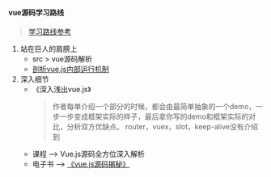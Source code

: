 #### vue源码学习路线

> [学习路线参考](https://juejin.cn/post/6844904024534155277)

1. 站在巨人的肩膀上
    * src > vue源码解析 
    * [剖析vue.js内部运行机制](https://juejin.cn/book/6844733705089449991)
2. 深入细节
	* 《深入浅出vue.js》
		> 作者每单介绍一个部分的时候，都会由最简单抽象的一个demo，一步一步变成框架实际的样子，最后拿你写的demo和框架实际的对比，分析双方优缺点。
		> router，vuex，slot，keep-alive没有介绍到
	* 课程 --> Vue.js源码全方位深入解析
	* 电子书 --> [《vue.js源码揭秘》](https://ustbhuangyi.github.io/vue-analysis/)
